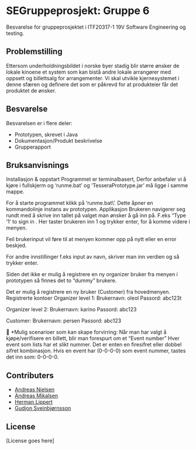 # SEGruppeprosjekt: Gruppe 6

Besvarelse for gruppeprosjektet i ITF20317-1 19V Software Engineering og testing.

## Problemstilling

Ettersom underholdningsbildet i norske byer stadig blir større ønsker de lokale kinoene et system som kan bistå andre lokale arrangører med oppsett og billettsalg for arrangementer. Vi skal utvikle kjernesystemet i denne sfæren og definere det som er påkrevd for at produkteier får det produktet de ønsker.

## Besvarelse

Besvarelsen er i flere deler:
* Prototypen, skrevet i Java
* Dokumentasjon/Produkt beskrivelse
* Grupperapport

## Bruksanvisnings
Installasjon & oppstart
Programmet er terminalbasert, Derfor anbefaler vi å kjøre i fullskjerm og ‘runme.bat’ og ‘TesseraPrototype.jar’ må ligge i samme mappe.

For å starte programmet klikk på ‘runme.bat\’. Dette åpner en kommandolinje instans av prototypen.
Applikasjon
Brukeren navigerer seg rundt med å skrive inn tallet på valget man ønsker å gå inn på. 
F.eks “Type ‘1’ to sign in .
Her taster brukeren inn 1 og trykker enter, for å komme videre i menyen.

Feil brukerinput vil føre til at menyen kommer opp på nytt eller en error beskjed.

For andre innstillinger f.eks input av navn, skriver man inn verdien og så trykker enter.

Siden det ikke er mulig å registrere en ny organizer bruker fra menyen i prototypen så finnes det to “dummy” brukere.

Det er mulig å registrere en ny bruker (Customer) fra hovedmenyen.
Registrerte kontoer
Organizer level 1:
	Brukernavn: oleol
	Passord: abc123t 

Organizer level 2:
	Brukernavn: karino
	Passord: abc123 

Customer:
	Brukernavn: persen
	Passord: abc123


*Mulig scenarioer som kan skape forvirring:
Når man har valgt å kjøpe/verifisere en billett, blir man forespurt om et “Event number”
Hver event som lists har et slikt nummer. Det er enten en firesifret eller dobbel sifret kombinasjon. Hvis en event har (0-0-0-0) som event nummer, tastes det inn som:
0-0-0-0.

## Contributers

* [Andreas Nielsen](https://github.com/Andreni)
* [Andreas Mikalsen](https://github.com/Andreas981)
* [Herman Lippert](https://github.com/Hermanlippert)
* [Gudjon Sveinbjørnsson](https://github.com/Gudjon97)

## License

[License goes here]

